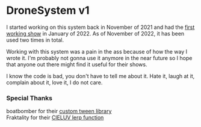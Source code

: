 # DroneSystem v1
I started working on this system back in November of 2021 and had the [first working show](https://www.youtube.com/watch?v=IsQ76SjTkMc) in January of 2022.
As of November of 2022, it has been used two times in total.

Working with this system was a pain in the ass because of how the way I wrote it.
I'm probably not gonna use it anymore in the near future so I hope that anyone out there might find it useful for their shows.

I know the code is bad, you don't have to tell me about it. Hate it, laugh at it, complain about it, love it, I do not care. 


### Special Thanks
boatbomber for their [custom tween library](https://github.com/boatbomber/BoatTween) <br>
Fraktality for their [CIELUV lerp function](https://gist.github.com/Fraktality/8a833e3bea7471a05e388062efaf9886)
